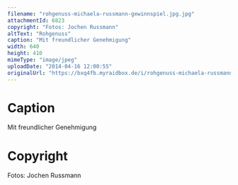 ```yaml
---
filename: "rohgenuss-michaela-russmann-gewinnspiel.jpg.jpg"
attachmentId: 6823
copyright: "Fotos: Jochen Russmann"
altText: "Rohgenuss"
caption: "Mit freundlicher Genehmigung"
width: 640
height: 410
mimeType: "image/jpeg"
uploadDate: "2014-04-16 12:00:55"
originalUrl: "https://bxq4fb.myraidbox.de/i/rohgenuss-michaela-russmann-gewinnspiel.jpg.jpg"
---
```


# Caption

Mit freundlicher Genehmigung

# Copyright

Fotos: Jochen Russmann
